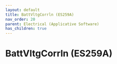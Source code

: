 ```yaml
---
layout: default
title: BattVltgCorrln (ES259A)
nav_order: 20
parent: Electrical (Applicative Software)
has_children: true
---
```

# BattVltgCorrln (ES259A)
